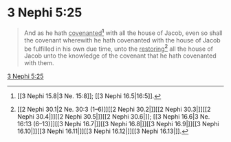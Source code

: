 # 3 Nephi 5:25

> And as he hath <u>covenanted</u>[^a] with all the house of Jacob, even so shall the covenant wherewith he hath covenanted with the house of Jacob be fulfilled in his own due time, unto the <u>restoring</u>[^b] all the house of Jacob unto the knowledge of the covenant that he hath covenanted with them.

[3 Nephi 5:25](https://www.churchofjesuschrist.org/study/scriptures/bofm/3-ne/5?lang=eng&id=p25#p25)


[^a]: [[3 Nephi 15.8|3 Ne. 15:8]]; [[3 Nephi 16.5|16:5]].  
[^b]: [[2 Nephi 30.1|2 Ne. 30:3 (1–6)]][[2 Nephi 30.2|]][[2 Nephi 30.3|]][[2 Nephi 30.4|]][[2 Nephi 30.5|]][[2 Nephi 30.6|]]; [[3 Nephi 16.6|3 Ne. 16:13 (6–13)]][[3 Nephi 16.7|]][[3 Nephi 16.8|]][[3 Nephi 16.9|]][[3 Nephi 16.10|]][[3 Nephi 16.11|]][[3 Nephi 16.12|]][[3 Nephi 16.13|]].  
